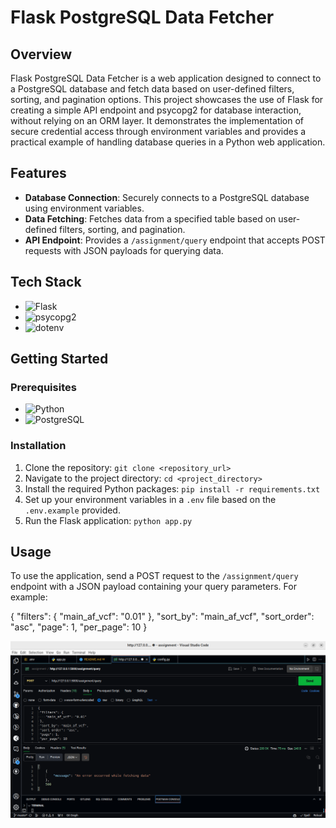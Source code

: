 # Flask PostgreSQL Data Fetcher

## Overview

Flask PostgreSQL Data Fetcher is a web application designed to connect to a PostgreSQL database and fetch data based on user-defined filters, sorting, and pagination options. This project showcases the use of Flask for creating a simple API endpoint and psycopg2 for database interaction, without relying on an ORM layer. It demonstrates the implementation of secure credential access through environment variables and provides a practical example of handling database queries in a Python web application.

## Features

- **Database Connection**: Securely connects to a PostgreSQL database using environment variables.
- **Data Fetching**: Fetches data from a specified table based on user-defined filters, sorting, and pagination.
- **API Endpoint**: Provides a `/assignment/query` endpoint that accepts POST requests with JSON payloads for querying data.

## Tech Stack

- ![Flask](https://img.shields.io/badge/Flask-%230000FF.svg?style=for-the-badge&logo=flask&logoColor=white)
- ![psycopg2](https://img.shields.io/badge/psycopg2-%23336791.svg?style=for-the-badge&logo=postgresql&logoColor=white)
- ![dotenv](https://img.shields.io/badge/dotenv-%23000000.svg?style=for-the-badge)

## Getting Started

### Prerequisites

- ![Python](https://img.shields.io/badge/Python-3.x-blue?style=for-the-badge&logo=python&logoColor=white)
- ![PostgreSQL](https://img.shields.io/badge/PostgreSQL-%23336791.svg?style=for-the-badge&logo=postgresql&logoColor=white)

### Installation

1. Clone the repository: `git clone <repository_url>`
2. Navigate to the project directory: `cd <project_directory>`
3. Install the required Python packages: `pip install -r requirements.txt`
4. Set up your environment variables in a `.env` file based on the `.env.example` provided.
5. Run the Flask application: `python app.py`

## Usage

To use the application, send a POST request to the `/assignment/query` endpoint with a JSON payload containing your query parameters. For example:

{
 "filters": {
    "main_af_vcf": "0.01"
 },
 "sort_by": "main_af_vcf",
 "sort_order": "asc",
 "page": 1,
 "per_page": 10
}

![alt text](image.png)